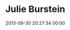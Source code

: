 ---
title: "Julie Burstein"
date: 2013-09-30 20:27:34 00:00
permalink: /desantisbreindel
twitter: ""
likes: [2088]
id: 2077
gravatar: "http://www.gravatar.com/avatar/d87963c7c9f658941a09bcaa3197d3b0"
---